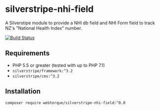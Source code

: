 # silverstripe-nhi-field
A Silverstipe module to provide a NHI db field and NHI Form field to track NZ's \"National Health Index\" number.

[![Build Status](https://travis-ci.org/webtorque/silverstripe-notifications.svg?branch=master)](https://travis-ci.org/webtorque/silverstripe-notifications)

## Requirements
* PHP 5.5 or greater (tested with up to PHP 7.1)
* `silverstripe/framework:^3.2`
* `silverstripe/cms:^3.2`

## Installation
```bash
composer require webtorque/silverstripe-nhi-field:^0.0
```
